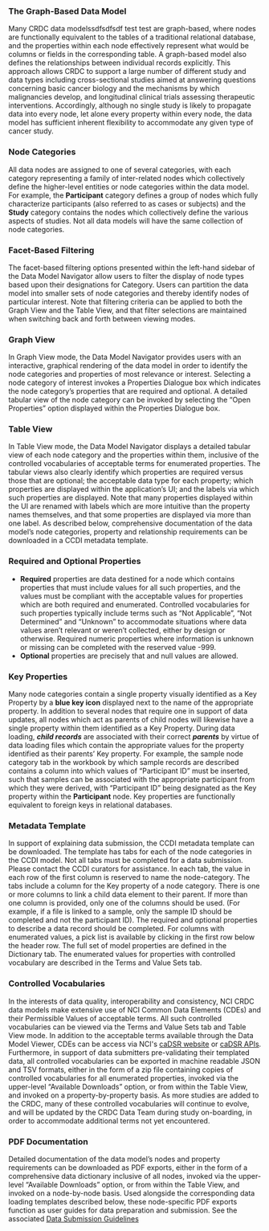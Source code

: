 ### The Graph-Based Data Model

Many CRDC data modelssdfsdfsdf test test are graph-based, where nodes are functionally equivalent to the tables of a traditional relational database, and the properties within each node effectively represent what would be columns or fields in the corresponding table. A graph-based model also defines the relationships between individual records explicitly. This approach allows CRDC to support a large number of different study and data types including cross-sectional studies aimed at answering questions concerning basic cancer biology and the mechanisms by which malignancies develop, and longitudinal clinical trials assessing therapeutic interventions. Accordingly, although no single study is likely to propagate data into every node, let alone every property within every node, the data model has sufficient inherent flexibility to accommodate any given type of cancer study.

### Node Categories

All data nodes are assigned to one of several categories, with each category representing a family of inter-related nodes which collectively define the higher-level entities or node categories within the data model. For example, the **Participant** category defines a group of nodes which fully characterize participants (also referred to as cases or subjects) and the **Study** category contains the nodes which collectively define the various aspects of studies.  Not all data models will have the same collection of node categories.



<!-- PAGE BREAK -->

### Facet-Based Filtering

The facet-based filtering options presented within the left-hand sidebar of the Data Model Navigator allow users to filter the display of node types based upon their designations for Category. Users can partition the data model into smaller sets of node categories and thereby identify nodes of particular interest. Note that filtering criteria can be applied to both the Graph View and the Table View, and that filter selections are maintained when switching back and forth between viewing modes.

### Graph View

In Graph View mode, the Data Model Navigator provides users with an interactive, graphical rendering of the data model in order to identify the node categories and  properties of most relevance or interest. Selecting a node category of interest invokes a Properties Dialogue box which indicates the node category’s properties that are required and optional. A detailed tabular view of the node category can be invoked by selecting the “Open Properties” option displayed within the Properties Dialogue box.

### Table View

In Table View mode, the Data Model Navigator displays a detailed tabular view of each node category and the properties within them, inclusive of the controlled vocabularies of acceptable terms for enumerated properties. The tabular views also clearly identify which properties are required versus those that are optional; the acceptable data type for each property; which properties are displayed within the application’s UI; and the labels via which such properties are displayed. Note that many properties displayed within the UI are renamed with labels which are more intuitive than the property names themselves, and that some properties are displayed via more than one label. As described below, comprehensive documentation of the data model’s node categories, property and relationship requirements can be downloaded in a CCDI metadata template.

### Required and Optional Properties

- **Required** properties are data destined for a node which contains properties that must include values for all such properties, and the values must be compliant with the acceptable values for properties which are both required and enumerated. Controlled vocabularies for such properties typically include terms such as “Not Applicable”, “Not Determined” and “Unknown” to accommodate situations where data values aren’t relevant or weren’t collected, either by design or otherwise. Required numeric properties where information is unknown or missing can be completed with the reserved value -999.
- **Optional** properties are precisely that and null values are allowed.

<!-- PAGE BREAK -->

### Key Properties

Many node categories contain a single property visually identified as a Key Property by a **blue key icon** displayed next to the name of the appropriate property. In addition to several nodes that require one in support of data updates, all nodes which act as parents of child nodes will likewise have a single property within them identified as a Key Property. During data loading, **_child records_** are associated with their correct **_parents_** by virtue of data loading files which contain the appropriate values for the property identified as their parents’ Key property. For example, the sample node category tab in the workbook by which sample records are described contains a column into which values of “Participant ID” must be inserted, such that samples can be associated with the appropriate participant from which they were derived, with “Participant ID” being designated as the Key property within the **Participant** node. Key properties are functionally equivalent to foreign keys in relational databases.

### Metadata Template

In support of explaining data submission, the CCDI metadata template can be downloaded. 
The template has tabs for each of the node categories in the CCDI model. Not all tabs must be completed for a data submission. Please contact the CCDI curators for assistance.  In each tab, the value in each row of the first column is reserved to name the node-category.  The tabs include a column for the Key property of a node category. There is one or more columns to link a child data element to their parent. If more than one column is provided, only one of the columns should be used. (For example, if a file is linked to a sample, only the sample ID should be completed and not the participant ID). The required and optional properties to describe a data record should be completed. For columns with enumerated values, a pick list is available by clicking in the first row below the header row. The full set of model properties are defined in the Dictionary tab.  The enumerated values for properties with controlled vocabulary are described in the Terms and Value Sets tab. 


### Controlled Vocabularies

In the interests of data quality, interoperability and consistency, NCI CRDC data models make extensive use of NCI Common Data Elements (CDEs) and their Permissible Values of acceptable terms. All such controlled vocabularies can be viewed via the Terms and Value Sets tab and Table View mode. In addition to the acceptable terms available through the Data Model Viewer, CDEs can be access via NCI's [caDSR website](https://cadsr.cancer.gov/onedata/Home.jsp) or [caDSR APIs](https://cadsrapi.cancer.gov/NCIAPI/1.0/index.html).  Furthermore, in support of data submitters pre-validating their templated data, all controlled vocabularies can be exported in machine readable JSON and TSV formats, either in the form of a zip file containing copies of controlled vocabularies for all enumerated properties, invoked via the upper-level “Available Downloads” option, or from within the Table View, and invoked on a property-by-property basis. As more studies are added to the CRDC, many of these controlled vocabularies will continue to evolve, and will be updated by the CRDC Data Team during study on-boarding, in order to accommodate additional terms not yet encountered.


### PDF Documentation

Detailed documentation of the data model’s nodes and property requirements can be downloaded as PDF exports, either in the form of a comprehensive data dictionary inclusive of all nodes, invoked via the upper-level “Available Downloads” option, or from within the Table View, and invoked on a node-by-node basis. Used alongside the corresponding data loading templates described below, these node-specific PDF exports function as user guides for data preparation and submission. See the associated [Data Submission Guidelines](https://datacommons.cancer.gov)